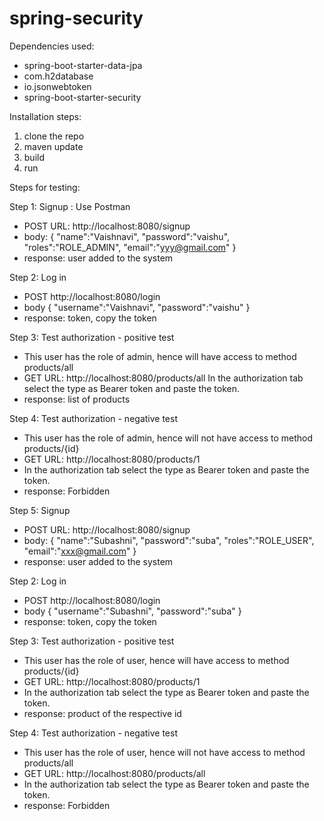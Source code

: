 # spring-security

Dependencies used:
- spring-boot-starter-data-jpa
- com.h2database
- io.jsonwebtoken
- spring-boot-starter-security

Installation steps:
1. clone the repo
2. maven update
3. build
4. run
  
Steps for testing:

Step 1: Signup : Use Postman
- POST URL: http://localhost:8080/signup
- body: 
{
    "name":"Vaishnavi",
    "password":"vaishu",
    "roles":"ROLE_ADMIN",
    "email":"yyy@gmail.com"
}
- response:
user added to the system 

Step 2: Log in 
- POST http://localhost:8080/login
- body
{
    "username":"Vaishnavi",
    "password":"vaishu"
}
- response: token, copy the token

Step 3: Test authorization - positive test
- This user has the role of admin, hence will have access to method products/all
- GET URL: http://localhost:8080/products/all 
In the authorization tab select the type as Bearer token and paste the token.
- response: list of products

Step 4: Test authorization - negative test
- This user has the role of admin, hence will not have access to method products/{id}
- GET URL: http://localhost:8080/products/1 
- In the authorization tab select the type as Bearer token and paste the token.
- response: Forbidden

Step 5: Signup 
- POST URL: http://localhost:8080/signup
- body: 
{
    "name":"Subashni",
    "password":"suba",
    "roles":"ROLE_USER",
    "email":"xxx@gmail.com"
}
- response:
user added to the system 

Step 2: Log in 
- POST http://localhost:8080/login
- body
{
    "username":"Subashni",
    "password":"suba"
}
- response: token, copy the token

Step 3: Test authorization - positive test
- This user has the role of user, hence will have access to method products/{id}
- GET URL: http://localhost:8080/products/1 
- In the authorization tab select the type as Bearer token and paste the token.
- response: product of the respective id

Step 4: Test authorization - negative test
- This user has the role of user, hence will not have access to method products/all
- GET URL: http://localhost:8080/products/all
- In the authorization tab select the type as Bearer token and paste the token.
- response: Forbidden

